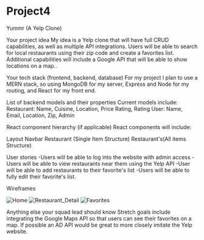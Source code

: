 # Project4
Yummr (A Yelp Clone)

Your project idea
My idea is a Yelp clone that will have full CRUD capabilities, as well as multiple API integrations. Users will be able to search for local restaurants using their zip code and create a favorites list. Additional capabilities will include a Google API that will be able to show locations on a map..

Your tech stack (frontend, backend, database)
For my project I plan to use a MERN stack, so using MongoDB for my server, Express and Node for my routing, and React for my front end.

List of backend models and their properties
Current models include:
Restaurant: Name, Cuisine, Location, Price Rating, Rating
User: Name, Email, Location, Zip, Admin

React component hierarchy (if applicable)
React components will include:

Layout
Navbar
Restaurant (Single Item Structure)
Restaurant's(All items Structure)

User stories
-Users will be able to log into the website with admin access
-Users will be able to view restaurants near them using the Yelp API
-User will be able to add restaurants to their favorite's list
-Users will be able to fully edit their favorite's list.

Wireframes

![Home](https://user-images.githubusercontent.com/29083357/190852464-76d71bf7-7e1d-4f8b-99db-2bab1ac6f173.jpg)
![Restaurant_Detail](https://user-images.githubusercontent.com/29083357/190852477-44b3eb46-400b-4f51-b8f5-e0d7a2ffe787.jpg)
![Favorites](https://user-images.githubusercontent.com/29083357/190852482-c1374a9a-8fc8-44ac-8b9d-fcdd77636ced.jpg)




Anything else your squad lead should know
Stretch goals include integrating the Google Maps API so that users can see their favorites on a map. If possible an AD API would be great to more closely imitate the Yelp website.
